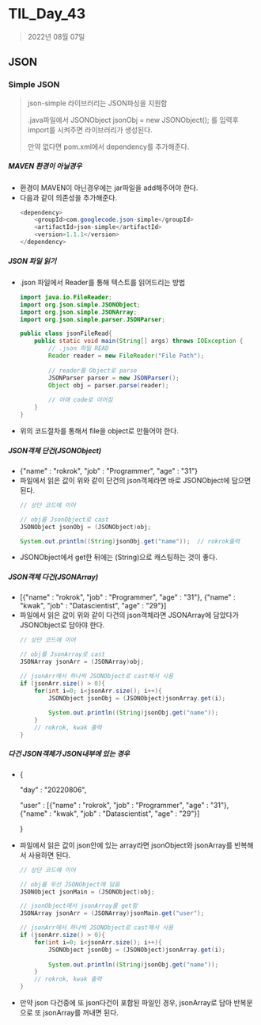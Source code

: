 # TIL_Day_43
> 2022년 08월 07일

## JSON
### Simple JSON
> json-simple 라이브러리는 JSON파싱을 지원함
>
> .java파일에서 JSONObject jsonObj = new JSONObject(); 를 입력후 import를 시켜주면 라이브러리가 생성된다.
>
> 만약 없다면 pom.xml에서 dependency를 추가해준다.

##### MAVEN 환경이 아닐경우
- 환경이 MAVEN이 아닌경우에는 jar파일을 add해주어야 한다.
- 다음과 같이 의존성을 추가해준다.
  ```java
  <dependency>
      <groupId>com.googlecode.json-simple</groupId>
      <artifactId>json-simple</artifactId>
      <version>1.1.1</version>
  </dependency>

##### JSON 파일 읽기

- .json 파일에서 Reader를 통해 텍스트를 읽어드리는 방법

  ```java
  import java.io.FileReader;
  import org.json.simple.JSONObject;
  import org.json.simple.JSONArray;
  import org.json.simple.parser.JSONParser;
  
  public class jsonFileRead{
      public static void main(String[] args) throws IOException {
          // .json 파일 READ
          Reader reader = new FileReader("File Path");
          
          // reader를 Object로 parse
          JSONParser parser = new JSONParser();
          Object obj = parser.parse(reader); 
          
          // 아래 code로 이어짐
      }
  }
  ```
- 위의 코드절차를 통해서 file을 object로 만들어야 한다.

##### JSON객체 단건(JSONObject)
- {"name" : "rokrok", "job" : "Programmer", "age" : "31"}
- 파일에서 읽은 값이 위와 같이 단건의 json객체라면 바로 JSONObject에 담으면 된다.
  ```java
  // 상단 코드에 이어 
  
  // obj를 JsonObject로 cast
  JSONObject jsonObj = (JSONObject)obj;
  
  System.out.println((String)jsonObj.get("name"));  // rokrok출력
  ```
- JSONObject에서 get한 뒤에는 (String)으로 캐스팅하는 것이 좋다.

##### JSON객체 다건(JSONArray)
- [{"name" : "rokrok", "job" : "Programmer", "age" : "31"}, {"name" : "kwak", "job" : "Datascientist", "age" : "29"}]
- 파일에서 읽은 값이 위와 같이 다건의 json객체라면 JSONArray에 담았다가 JSONObject로 담아야 한다.
  ```java
  // 상단 코드에 이어 
  
  // obj를 JsonArray로 cast
  JSONArray jsonArr = (JSONArray)obj;
  
  // jsonArr에서 하나씩 JSONObject로 cast해서 사용
  if (jsonArr.size() > 0){
      for(int i=0; i<jsonArr.size(); i++){
          JSONObject jsonObj = (JSONObject)jsonArray.get(i);
          
          System.out.println((String)jsonObj.get("name")); 
      }
      // rokrok, kwak 출력
  }
  ```

##### 다건 JSON객체가 JSON내부에 있는 경우
- {

  "day" : "20220806",

  "user" : [{"name" : "rokrok", "job" : "Programmer", "age" : "31"}, {"name" : "kwak", "job" : "Datascientist", "age" : "29"}]

  }

- 파일에서 읽은 값이 json안에 있는 array라면 jsonObject와 jsonArray를 반복해서 사용하면 된다.
  ```java
  // 상단 코드에 이어 
  
  // obj를 우선 JSONObject에 담음
  JSONObject jsonMain = (JSONObject)obj;
  
  // jsonObject에서 jsonArray를 get함
  JSONArray jsonArr = (JSONArray)jsonMain.get("user");
  
  // jsonArr에서 하나씩 JSONObject로 cast해서 사용
  if (jsonArr.size() > 0){
      for(int i=0; i<jsonArr.size(); i++){
          JSONObject jsonObj = (JSONObject)jsonArray.get(i);
          
          System.out.println((String)jsonObj.get("name")); 
      }
      // rokrok, kwak 출력
  }
  ```
- 만약 json 다건중에 또 json다건이 포함된 파일인 경우, jsonArray로 담아 반복문으로 또 jsonArray를 꺼내면 된다.

